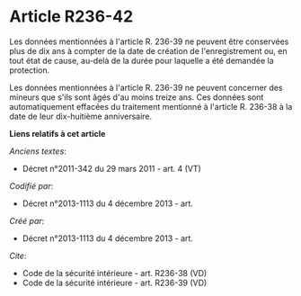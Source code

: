 # Article R236-42

Les données mentionnées à l'article R. 236-39 ne peuvent être conservées plus de dix ans à compter de la date de création de
l'enregistrement ou, en tout état de cause, au-delà de la durée pour laquelle a été demandée la protection. 

Les données mentionnées à l'article R. 236-39 ne peuvent concerner des mineurs que s'ils sont âgés d'au moins treize ans. Ces
données sont automatiquement effacées du traitement mentionné à l'article R. 236-38 à la date de leur dix-huitième
anniversaire.

**Liens relatifs à cet article**

_Anciens textes_:

  - Décret n°2011-342 du 29 mars 2011 - art. 4 (VT)

_Codifié par_:

  - Décret n°2013-1113 du 4 décembre 2013 - art.

_Créé par_:

  - Décret n°2013-1113 du 4 décembre 2013 - art.

_Cite_:

  - Code de la sécurité intérieure - art. R236-38 (VD)
  - Code de la sécurité intérieure - art. R236-39 (VD)
